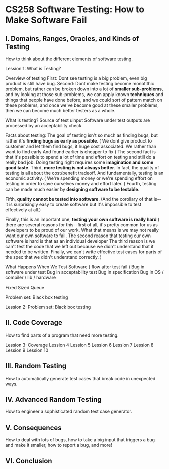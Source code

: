 # CS258 Software Testing: How to Make Software Fail

## I. Domains, Ranges, Oracles, and Kinds of Testing

How to think about the different elements of software testing.

Lession 1: What is Testing?

Overview of testing
First: Dont see testing is a big problem, even big product is still have bug.
Second: Dont make testing become monotithic problem, but rather can be broken down into a lot of **smaller sub-problems**, and by looking at those sub-problems, we can apply known **techniques** and things that people have done before, and we could sort of pattern match on these problems, and once we've become good at these smaller problems, then we can become much better testers as a whole.

What is testing?
Source of test uinput
Software under test
outputs are processed by an acceptability check

Facts about testing:
The goal of testing isn't so much as finding bugs, but rather it's **finding bugs as early as possible**.
( We dont give product to customer and let them find bugs, it huge cost associated.
We rather than want to find early
And found earlier is cheaper to fix )
The second fact is that it's possible to spend a lot of time and effort on testing and still do a really bad job. Doing testing right requires some **imagination and some good taste**.
Third, **more testing is not always better**. In fact, the quality of testing is all about the cost/benefit tradeoff.
And fundamentally, testing is an economic activity.
( We're spending money or we're spending effort on testing in order to save ourselves money and effort later.
)
Fourth, testing can be made much easier by **designing software to be testable**.

Fifth, **quality cannot be tested into software**.
(And the corollary of that is--it is surprisingly easy to create software but it's impossible to test effectively at all.)

Finally, this is an important one, **testing your own software is really hard** 
( there are several reasons
for this--first of all, it's pretty common for us as developers to be proud of our work.
What that means is we may not really want our own software to fail.
The second reason that testing our own software is hard is that as an individual developer
The third reason is we can't test the code that we left out because we didn't understand that it needed to be written.
Finally, we can't write effective test cases for parts of the spec that we didn't understand correctly.
)

What Happens When We Test Software
( flow after test fail )
Bug in software under test
Bug in acceptability test
Bug in specification
Bug in OS / compiler / lib / hardware

Fixed Sized Queue

Problem set: Black box testing


Lession 2: Problem set: Black box testing


## II. Code Coverage

How to find parts of a program that need more testing.

Lession 3: Coverage
Lession 4
Lession 5
Lession 6
Lession 7
Lession 8
Lession 9
Lession 10

## III. Random Testing

How to automatically generate test cases that break code in unexpected ways.

## IV. Advanced Random Testing

How to engineer a sophisticated random test case generator.

## V. Consequences

How to deal with lots of bugs, how to take a big input that triggers a bug and make it smaller, how to report a bug, and more!

## VI. Conclusion